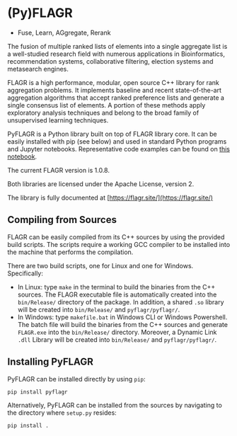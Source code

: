 # (Py)FLAGR

* Fuse, Learn, AGgregate, Rerank



The fusion of multiple ranked lists of elements into a single aggregate list is a well-studied research field with numerous applications in Bioinformatics, recommendation systems, collaborative filtering, election systems and metasearch engines.

FLAGR is a high performance, modular, open source C++ library for rank aggregation problems. It implements baseline and recent state-of-the-art aggregation algorithms that accept ranked preference lists and generate a single consensus list of elements. A portion of these methods apply exploratory analysis techniques and belong to the broad family of unsupervised learning techniques.

PyFLAGR is a Python library built on top of FLAGR library core. It can be easily installed with pip (see below) and used in standard Python programs and Jupyter notebooks. Representative code examples can be found on [this notebook](https://github.com/lakritidis/FLAGR/blob/main/README.ipynb).

The current FLAGR version is 1.0.8.

Both libraries are licensed under the Apache License, version 2.

The library is fully documented at [https://flagr.site/](https://flagr.site/)


## Compiling from Sources

FLAGR can be easily compiled from its C++ sources by using the provided build scripts. The scripts require a working GCC compiler to be installed into the machine that performs the compilation.

There are two build scripts, one for Linux and one for Windows. Specifically:

* In Linux: type `make` in the terminal to build the binaries from the C++ sources. The FLAGR executable file is automatically created into the `bin/Release/` directory of the package. In addition, a shared `.so` library will be created into `bin/Release/` and `pyflagr/pyflagr/`.
* In Windows: type `makefile.bat` in Windows CLI or Windows Powershell. The batch file will build the binaries from the C++ sources and generate `FLAGR.exe` into the `bin/Release/` directory. Moreover, a Dynamic Link `.dll` Library will be created  into `bin/Release/` and `pyflagr/pyflagr/`.



## Installing PyFLAGR

PyFLAGR can be installed directly by using `pip`:

`pip install pyflagr`

Alternatively, PyFLAGR can be installed from the sources by navigating to the directory where `setup.py` resides:

`pip install .`

